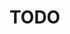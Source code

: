 # TODO

<!--- ## 1. Open the Preset in the Editor

<p align="center">
<img src="./images/NewPreset.png" alt="" width="400"/>
</p>

- Select the newly created preset from the list under the "Presets" tab. This will bring up a pop-up window:

<p align="center">
<img src="./images/EditPreset.png" alt="" width="400"/>
</p>

- Click "Open In Editor". This will open the Preset in the Editor tab.

<br/>


- _Alternatively_ click "Edit a Preset" under the "Editor" tab, and select the preset from the pop-up list.

<p align="center">
<img src="./images/EditPresetEditor.png" alt="" width="400"/>
</p>

--->